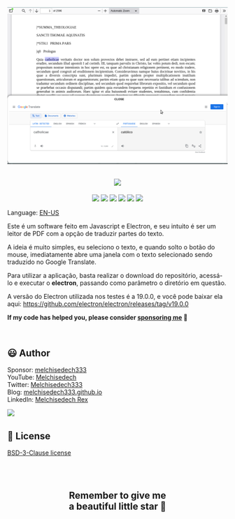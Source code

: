 
<div align='center'>

<img src="images/image.png" >

</div>

<br>

<p align="center">
    <a href="https://github.com/sponsors/melchisedech333"><img src="https://img.shields.io/badge/sponsor-30363D?style=for-the-badge&logo=GitHub-Sponsors&logoColor=#white" ></a>
    <br><br>
    <img src="https://badgen.net/badge/love level/6 of 10/purple" >
    <img src="https://img.shields.io/github/languages/count/melchisedech333/logos-pdf-viewer?color=%23f34b7d" >
    <img src="https://img.shields.io/github/languages/top/melchisedech333/logos-pdf-viewer?color=%23f34b7d" >
    <img src="https://img.shields.io/github/directory-file-count/melchisedech333/logos-pdf-viewer" >
    <img src="https://img.shields.io/github/repo-size/melchisedech333/logos-pdf-viewer" >
    <img src="https://img.shields.io/github/license/melchisedech333/logos-pdf-viewer" >
</p>

Language: <a href="readme.md">EN-US</a>

Este é um software feito em Javascript e Electron, e seu intuito é ser um leitor de PDF com a opção de traduzir partes do texto.

A ideia é muito simples, eu seleciono o texto, e quando solto o botão do mouse, imediatamente abre uma janela com o texto selecionado sendo traduzido no Google Translate.

Para utilizar a aplicação, basta realizar o download do repositório, acessá-lo e executar o <b>electron</b>, passando como parâmetro o diretório em questão.

A versão do Electron utilizada nos testes é a 19.0.0, e você pode baixar ela aqui: https://github.com/electron/electron/releases/tag/v19.0.0

**If my code has helped you, please consider [sponsoring me](https://github.com/sponsors/melchisedech333) :blue_heart:** 

<br>

:smiley: Author
---

Sponsor: [melchisedech333](https://github.com/sponsors/melchisedech333)<br>
YouTube: [Melchisedech](https://www.youtube.com/channel/UC4Sh4wxncr5arnydpUfWPKw)<br>
Twitter: [Melchisedech333](https://twitter.com/Melchisedech333)<br>
Blog: [melchisedech333.github.io](https://melchisedech333.github.io/)<br>
LinkedIn: [Melchisedech Rex](https://www.linkedin.com/in/melchisedech-rex-724152235/)

<img src="https://github.com/melchisedech333.png?size=200" height="100" />

<br>

:scroll: License
---

[ BSD-3-Clause license](./license)

<br><br>

<div align="center">

## Remember to give me <br> a beautiful little star :star_struck:

</div>


